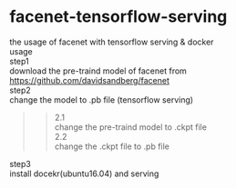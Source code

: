 # facenet-tensorflow-serving
the usage of facenet with tensorflow serving & docker<br> 
usage<br> 
step1<br> 
download the pre-traind model of facenet from https://github.com/davidsandberg/facenet<br> 
step2<br> 
change the model to .pb file (tensorflow serving)<br> 
>>2.1<br> 
>>change the pre-traind model to .ckpt file <br> 
>>2.2<br> 
>>change the .ckpt file to .pb file<br> 

step3<br>
install docekr(ubuntu16.04) and serving<br>
